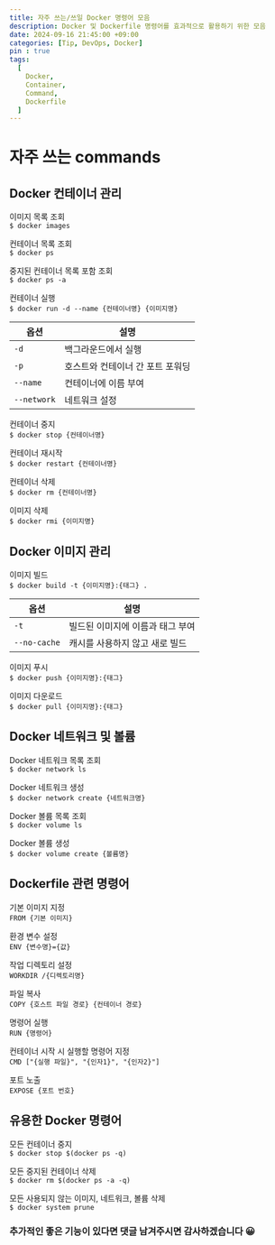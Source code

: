 ```yaml
---
title: 자주 쓰는/쓰일 Docker 명령어 모음
description: Docker 및 Dockerfile 명령어를 효과적으로 활용하기 위한 모음
date: 2024-09-16 21:45:00 +09:00
categories: [Tip, DevOps, Docker]
pin : true
tags:
  [
    Docker,
    Container,
    Command,
    Dockerfile
  ]
---
```


# 자주 쓰는 commands

## Docker 컨테이너 관리

이미지 목록 조회<br>
`$ docker images`<br>

컨테이너 목록 조회<br>
`$ docker ps`<br>

중지된 컨테이너 목록 포함 조회<br>
`$ docker ps -a`<br>

컨테이너 실행<br>
`$ docker run -d --name {컨테이너명} {이미지명}`<br>


| 옵션          | 설명                 |
|-------------|--------------------|
| `-d`        | 백그라운드에서 실행         |
| `-p`        | 호스트와 컨테이너 간 포트 포워딩 |
| `--name`    | 컨테이너에 이름 부여        |
| `--network` | 네트워크 설정            |

컨테이너 중지<br>
`$ docker stop {컨테이너명}`<br>

컨테이너 재시작<br>
`$ docker restart {컨테이너명}`<br>

컨테이너 삭제<br>
`$ docker rm {컨테이너명}`<br>

이미지 삭제<br>
`$ docker rmi {이미지명}`<br>

## Docker 이미지 관리

이미지 빌드<br>
`$ docker build -t {이미지명}:{태그} .`<br>

| 옵션           | 설명                 |
|--------------|--------------------|
| `-t`         | 빌드된 이미지에 이름과 태그 부여 |
| `--no-cache` | 캐시를 사용하지 않고 새로 빌드  |

이미지 푸시<br>
`$ docker push {이미지명}:{태그}`<br>

이미지 다운로드<br>
`$ docker pull {이미지명}:{태그}`<br>

## Docker 네트워크 및 볼륨

Docker 네트워크 목록 조회<br>
`$ docker network ls`<br>

Docker 네트워크 생성<br>
`$ docker network create {네트워크명}`<br>

Docker 볼륨 목록 조회<br>
`$ docker volume ls`<br>

Docker 볼륨 생성<br>
`$ docker volume create {볼륨명}`<br>

## Dockerfile 관련 명령어

기본 이미지 지정<br>
`FROM {기본 이미지}`<br>

환경 변수 설정<br>
`ENV {변수명}={값}`<br>

작업 디렉토리 설정<br>
`WORKDIR /{디렉토리명}`<br>

파일 복사<br>
`COPY {호스트 파일 경로} {컨테이너 경로}`<br>

명령어 실행<br>
`RUN {명령어}`<br>

컨테이너 시작 시 실행할 명령어 지정<br>
`CMD ["{실행 파일}", "{인자1}", "{인자2}"]`<br>

포트 노출<br>
`EXPOSE {포트 번호}`<br>

## 유용한 Docker 명령어

모든 컨테이너 중지<br>
`$ docker stop $(docker ps -q)`<br>

모든 중지된 컨테이너 삭제<br>
`$ docker rm $(docker ps -a -q)`<br>

모든 사용되지 않는 이미지, 네트워크, 볼륨 삭제<br>
`$ docker system prune`<br>

### 추가적인 좋은 기능이 있다면 댓글 남겨주시면 감사하겠습니다 😀
